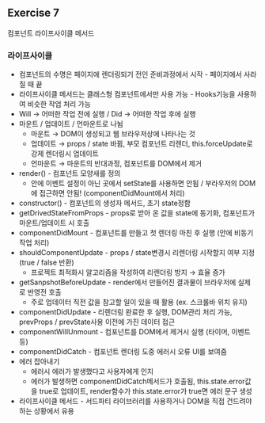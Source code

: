 ## Exercise 7

컴포넌트 라이프사이클 메서드

### 라이프사이클

* 컴포넌트의 수명은 페이지에 렌더링되기 전인 준비과정에서 시작 - 페이지에서 사라질 때 끝
* 라이프사이클 메서드는 클래스형 컴포넌트에서만 사용 가능 - Hooks기능을 사용하여 비슷한 작업 처리 가능
* Will → 어떠한 작업 전에 실행 / Did → 어떠한 작업 후에 실행
* 마운트 / 업데이트 / 언마운트로 나뉨
  * 마운트 → DOM이 생성되고 웹 브라우저상에 나타나는 것
  * 업데이트 → props / state 바뀜, 부모 컴포넌트 리렌더, this.forceUpdate로 강제 렌더링시 업데이트
  * 언마운트 → 마운트의 반대과정, 컴포넌트를 DOM에서 제거
* render() - 컴포넌트 모양새를 정의
  * 안에 이벤트 설정이 아닌 곳에서 setState를 사용하면 안됨 / 부라우저의 DOM에 접근하면 안됨! (componentDidMount에서 처리)
* constructor() - 컴포넌트의 생성자 메서드, 초기 state정함
* getDrivedStateFromProps - props로 받아 온 값을 state에 동기화, 컴포넌트가 마운트/업데이트 시 호출
* componentDidMount - 컴포넌트를 만들고 첫 렌더링 마친 후 실행 (안에 비동기 작업 처리)
* shouldComponentUpdate - props / state변경시 리렌더링 시작할지 여부 지정 (true / false 반환)
  * 프로젝트 최적화시 알고리즘을 작성하여 리렌더링 방지 → 효율 증가
* getSanpshotBeforeUpdate - render에서 만들어진 결과물이 브라우저에 실제로 반영전 호출
  * 주로 업데이터 직전 값을 참고할 일이 있을 때 활용 (ex. 스크롤바 위치 유지)
* componentDidUpdate - 리렌더링 완료한 후 실행, DOM관리 처리 가능, prevProps / prevState사용 이전에 가진 데이터 접근
* componentWillUnmount - 컴포넌트를 DOM에서 제거시 실행 (타이머, 이벤트 등)
* componentDidCatch - 컴포넌트 렌더링 도중 에러시 오류 UI를 보여줌
* 에러 잡아내기
  * 에러시 에러가 발생했다고 사용자에게 인지
  * 에러가 발생하면 componentDidCatch메서드가 호출됨, this.state.error값을 true로 업데이트, render함수가 this.state.error가 true면 에러 문구 생성
* 라이프사이클 메서드 - 서드파티 라이브러리를 사용하거나 DOM을 직접 건드려야 하는 상황에서 유용